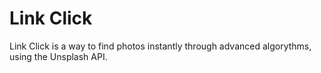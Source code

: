 # Link Click
Link Click is a way to find photos instantly through advanced algorythms, using the Unsplash API.
